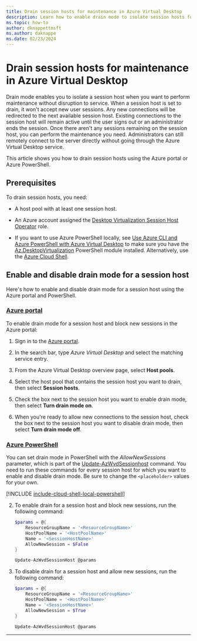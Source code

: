 ```yaml
---
title: Drain session hosts for maintenance in Azure Virtual Desktop
description: Learn how to enable drain mode to isolate session hosts for maintenance in Azure Virtual Desktop.
ms.topic: how-to
author: dknappettmsft
ms.author: daknappe
ms.date: 02/23/2024
---
```


# Drain session hosts for maintenance in Azure Virtual Desktop

Drain mode enables you to isolate a session host when you want to perform maintenance without disruption to service. When a session host is set to drain, it won't accept new user sessions. Any new connections will be redirected to the next available session host. Existing connections to the session host will remain active until the user signs out or an administrator ends the session. Once there aren't any sessions remaining on the session host, you can perform the maintenance you need. Administrators can still remotely connect to the server directly without going through the Azure Virtual Desktop service.

This article shows you how to drain session hosts using the Azure portal or Azure PowerShell.

## Prerequisites

To drain session hosts, you need:

- A host pool with at least one session host.

- An Azure account assigned the [Desktop Virtualization Session Host Operator](rbac.md#desktop-virtualization-session-host-operator) role.

- If you want to use Azure PowerShell locally, see [Use Azure CLI and Azure PowerShell with Azure Virtual Desktop](cli-powershell.md) to make sure you have the [Az.DesktopVirtualization](/powershell/module/az.desktopvirtualization) PowerShell module installed. Alternatively, use the [Azure Cloud Shell](../cloud-shell/overview.md).

## Enable and disable drain mode for a session host

Here's how to enable and disable drain mode for a session host using the Azure portal and PowerShell.

### [Azure portal](#tab/portal)

To enable drain mode for a session host and block new sessions in the Azure portal:

1. Sign in to the [Azure portal](https://portal.azure.com).

1. In the search bar, type *Azure Virtual Desktop* and select the matching service entry.

1. From the Azure Virtual Desktop overview page, select **Host pools**. 

1. Select the host pool that contains the session host you want to drain, then select **Session hosts**.

1. Check the box next to the session host you want to enable drain mode, then select **Turn drain mode on**.

1. When you're ready to allow new connections to the session host, check the box next to the session host you want to disable drain mode, then select **Turn drain mode off**.

### [Azure PowerShell](#tab/powershell)

You can set drain mode in PowerShell with the *AllowNewSessions* parameter, which is part of the [Update-AzWvdSessionhost](/powershell/module/az.desktopvirtualization/update-azwvdsessionhost) command. You need to run these commands for every session host for which you want to enable and disable drain mode. Be sure to change the `<placeholder>` values for your own.

[!INCLUDE [include-cloud-shell-local-powershell](includes/include-cloud-shell-local-powershell.md)]

2. To enable drain for a session host and block new sessions, run the following command:

   ```powershell
   $params = @{
       ResourceGroupName = '<ResourceGroupName>'
       HostPoolName = '<HostPoolName>'
       Name = '<SessionHostName>'
       AllowNewSession = $False
   }

   Update-AzWvdSessionHost @params
   ```

3. To disable drain for a session host and allow new sessions, run the following command:

   ```powershell
   $params = @{
       ResourceGroupName = '<ResourceGroupName>'
       HostPoolName = '<HostPoolName>'
       Name = '<SessionHostName>'
       AllowNewSession = $True
   }

   Update-AzWvdSessionHost @params
   ```

---
